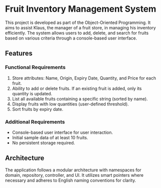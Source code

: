 # Fruit Inventory Management System

This project is developed as part of the Object-Oriented Programming. It aims to assist Klaus, the manager of a fruit store, in managing his inventory efficiently. The system allows users to add, delete, and search for fruits based on various criteria through a console-based user interface.

## Features

### Functional Requirements
1. Store attributes: Name, Origin, Expiry Date, Quantity, and Price for each fruit.
2. Ability to add or delete fruits. If an existing fruit is added, only its quantity is updated.
3. List all available fruits containing a specific string (sorted by name).
4. Display fruits with low quantities (user-defined threshold).
5. Sort fruits by expiry date.

### Additional Requirements
- Console-based user interface for user interaction.
- Initial sample data of at least 10 fruits.
- No persistent storage required.

## Architecture
The application follows a modular architecture with namespaces for domain, repository, controller, and UI. It utilizes smart pointers where necessary and adheres to English naming conventions for clarity.
